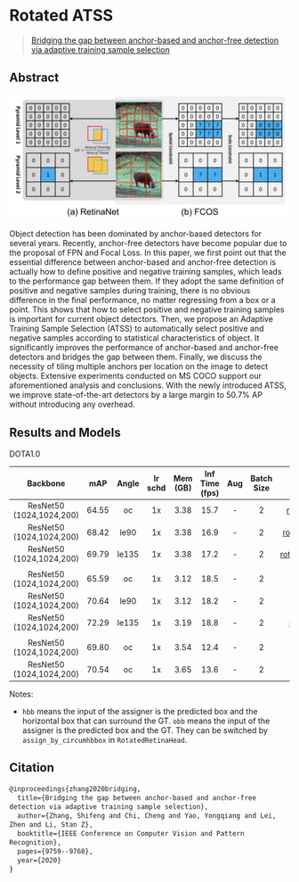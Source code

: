 # Rotated ATSS

> [Bridging the gap between anchor-based and anchor-free detection via adaptive training sample selection](https://arxiv.org/abs/1912.02424)

<!-- [ALGORITHM] -->

## Abstract

<div align=center>
<img src="https://raw.githubusercontent.com/zytx121/image-host/main/imgs/atss.jpg" width="800"/>
</div>

Object detection has been dominated by anchor-based detectors for several years. Recently, anchor-free detectors have become popular due to the proposal of FPN and Focal Loss. In this paper, we first point out that the essential difference between anchor-based and anchor-free detection is actually how to define positive and negative training samples, which leads to the performance gap between them. If they adopt the same definition of positive and negative samples during training, there is no obvious difference in the final performance, no matter regressing from a box or a point. This shows that how to select positive and negative training samples is important for current object detectors. Then, we propose an Adaptive Training Sample Selection (ATSS) to automatically select positive and negative samples according to statistical characteristics of object. It significantly improves the performance of anchor-based and anchor-free detectors and bridges the gap between them. Finally, we discuss the necessity of tiling multiple anchors per location on the image to detect objects. Extensive experiments conducted on MS COCO support our aforementioned analysis and conclusions. With the newly introduced ATSS, we improve state-of-the-art detectors by a large margin to 50.7% AP without introducing any overhead.

## Results and Models

DOTA1.0

|         Backbone         |  mAP  | Angle | lr schd | Mem (GB) | Inf Time (fps) | Aug | Batch Size |                                                      Configs                                                       |                                                                                                                                                                                  Download                                                                                                                                                                                  |
| :----------------------: | :---: | :---: | :-----: | :------: | :------------: | :-: | :--------: | :----------------------------------------------------------------------------------------------------------------: | :------------------------------------------------------------------------------------------------------------------------------------------------------------------------------------------------------------------------------------------------------------------------------------------------------------------------------------------------------------------------: |
| ResNet50 (1024,1024,200) | 64.55 |  oc   |   1x    |   3.38   |      15.7      |  -  |     2      |    [rotated_retinanet_hbb_r50_fpn_1x_dota_oc](../rotated_retinanet/rotated_retinanet_hbb_r50_fpn_1x_dota_oc.py)    |       [model](https://download.openmmlab.com/mmrotate/v0.1.0/rotated_retinanet/rotated_retinanet_hbb_r50_fpn_1x_dota_oc/rotated_retinanet_hbb_r50_fpn_1x_dota_oc-e8a7c7df.pth) \| [log](https://download.openmmlab.com/mmrotate/v0.1.0/rotated_retinanet/rotated_retinanet_hbb_r50_fpn_1x_dota_oc/rotated_retinanet_hbb_r50_fpn_1x_dota_oc_20220121_095315.log.json)       |
| ResNet50 (1024,1024,200) | 68.42 | le90  |   1x    |   3.38   |      16.9      |  -  |     2      |  [rotated_retinanet_obb_r50_fpn_1x_dota_le90](../rotated_retinanet/rotated_retinanet_obb_r50_fpn_1x_dota_le90.py)  |   [model](https://download.openmmlab.com/mmrotate/v0.1.0/rotated_retinanet/rotated_retinanet_obb_r50_fpn_1x_dota_le90/rotated_retinanet_obb_r50_fpn_1x_dota_le90-c0097bc4.pth) \| [log](https://download.openmmlab.com/mmrotate/v0.1.0/rotated_retinanet/rotated_retinanet_obb_r50_fpn_1x_dota_le90/rotated_retinanet_obb_r50_fpn_1x_dota_le90_20220128_130740.log.json)   |
| ResNet50 (1024,1024,200) | 69.79 | le135 |   1x    |   3.38   |      17.2      |  -  |     2      | [rotated_retinanet_obb_r50_fpn_1x_dota_le135](../rotated_retinanet/rotated_retinanet_obb_r50_fpn_1x_dota_le135.py) | [model](https://download.openmmlab.com/mmrotate/v0.1.0/rotated_retinanet/rotated_retinanet_obb_r50_fpn_1x_dota_le135/rotated_retinanet_obb_r50_fpn_1x_dota_le135-e4131166.pth) \| [log](https://download.openmmlab.com/mmrotate/v0.1.0/rotated_retinanet/rotated_retinanet_obb_r50_fpn_1x_dota_le135/rotated_retinanet_obb_r50_fpn_1x_dota_le135_20220128_130755.log.json) |
|                          |       |       |         |          |                |     |            |                                                                                                                    |                                                                                                                                                                                                                                                                                                                                                                            |
| ResNet50 (1024,1024,200) | 65.59 |  oc   |   1x    |   3.12   |      18.5      |  -  |     2      |                  [rotated_atss_hbb_r50_fpn_1x_dota_oc](./rotated_atss_hbb_r50_fpn_1x_dota_oc.py)                   |                      [model](https://download.openmmlab.com/mmrotate/v0.1.0/rotated_atss/rotated_atss_hbb_r50_fpn_1x_dota_oc/rotated_atss_hbb_r50_fpn_1x_dota_oc-eaa94033.pth) \| [log](https://download.openmmlab.com/mmrotate/v0.1.0/rotated_atss/rotated_atss_hbb_r50_fpn_1x_dota_oc/rotated_atss_hbb_r50_fpn_1x_dota_oc_20220402_002230.log.json)                      |
| ResNet50 (1024,1024,200) | 70.64 | le90  |   1x    |   3.12   |      18.2      |  -  |     2      |                [rotated_atss_obb_r50_fpn_1x_dota_le90](./rotated_atss_obb_r50_fpn_1x_dota_le90.py)                 |                  [model](https://download.openmmlab.com/mmrotate/v0.1.0/rotated_atss/rotated_atss_obb_r50_fpn_1x_dota_le90/rotated_atss_obb_r50_fpn_1x_dota_le90-e029ca06.pth) \| [log](https://download.openmmlab.com/mmrotate/v0.1.0/rotated_atss/rotated_atss_obb_r50_fpn_1x_dota_le90/rotated_atss_obb_r50_fpn_1x_dota_le90_20220402_002048.log.json)                  |
| ResNet50 (1024,1024,200) | 72.29 | le135 |   1x    |   3.19   |      18.8      |  -  |     2      |               [rotated_atss_obb_r50_fpn_1x_dota_le135](./rotated_atss_obb_r50_fpn_1x_dota_le135.py)                |                [model](https://download.openmmlab.com/mmrotate/v0.1.0/rotated_atss/rotated_atss_obb_r50_fpn_1x_dota_le135/rotated_atss_obb_r50_fpn_1x_dota_le135-eab7bc12.pth) \| [log](https://download.openmmlab.com/mmrotate/v0.1.0/rotated_atss/rotated_atss_obb_r50_fpn_1x_dota_le135/rotated_atss_obb_r50_fpn_1x_dota_le135_20220402_002138.log.json)                |
|                          |       |       |         |          |                |     |            |                                                                                                                    |                                                                                                                                                                                                                                                                                                                                                                            |
| ResNet50 (1024,1024,200) | 69.80 |  oc   |   1x    |   3.54   |      12.4      |  -  |     2      |                          [r3det_r50_fpn_1x_dota_oc](../r3det/r3det_r50_fpn_1x_dota_oc.py)                          |                                                   [model](https://download.openmmlab.com/mmrotate/v0.1.0/r3det/r3det_r50_fpn_1x_dota_oc/r3det_r50_fpn_1x_dota_oc-b1fb045c.pth) \| [log](https://download.openmmlab.com/mmrotate/v0.1.0/r3det/r3det_r50_fpn_1x_dota_oc/r3det_r50_fpn_1x_dota_oc_20220126_191226.log.json)                                                   |
| ResNet50 (1024,1024,200) | 70.54 |  oc   |   1x    |   3.65   |      13.6      |  -  |     2      |                        [r3det_atss_r50_fpn_1x_dota_oc](./r3det_atss_r50_fpn_1x_dota_oc.py)                         |                                  [model](https://download.openmmlab.com/mmrotate/v0.1.0/rotated_atss/r3det_atss_r50_fpn_1x_dota_oc/r3det_atss_r50_fpn_1x_dota_oc-4a3034cd.pth) \| [log](https://download.openmmlab.com/mmrotate/v0.1.0/rotated_atss/r3det_atss_r50_fpn_1x_dota_oc/r3det_atss_r50_fpn_1x_dota_oc_20220416_171200.log.json)                                  |

Notes:

- `hbb` means the input of the assigner is the predicted box and the horizontal box that can surround the GT. `obb` means the input of the assigner is the predicted box and the GT. They can be switched by `assign_by_circumhbbox`  in `RotatedRetinaHead`.

## Citation

```
@inproceedings{zhang2020bridging,
  title={Bridging the gap between anchor-based and anchor-free detection via adaptive training sample selection},
  author={Zhang, Shifeng and Chi, Cheng and Yao, Yongqiang and Lei, Zhen and Li, Stan Z},
  booktitle={IEEE Conference on Computer Vision and Pattern Recognition},
  pages={9759--9768},
  year={2020}
}
```
